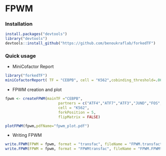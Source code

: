 # FPWM

### Installation
```r
install.packages("devtools")
library("devtools")
devtools::install_github("https://github.com/benoukraflab/forkedTF")
```

### Quick usage
- MiniCofactor Report
```r
library("forkedTF")
miniCofactorReport( TF = "CEBPB", cell = "K562",cobinding_threshold=.06)
```
- FPWM creation and plot
```r
fpwm <- createFPWM(mainTF ="CEBPB",
                        partners = c("ATF4","ATF7","ATF3","JUND","FOS","CEBPD"),
                        cell = "K562", 
                        forkPosition = 5,
                        flipMatrix = FALSE)

plotFPWM(fpwm,pdfName="fpwm_plot.pdf")
```
- Writing FPWM
```r
write.FPWM(FPWM = fpwm, format = "transfac", fileName = "FPWM.transfact" )
write.FPWM(FPWM = fpwm, format = "FPWMtransfac", fileName = "FPWM.FPWMtransfac" )
```

